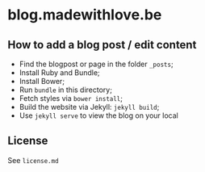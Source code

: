 # blog.madewithlove.be

## How to add a blog post / edit content

* Find the blogpost or page in the folder `_posts`;
* Install Ruby and Bundle;
* Install Bower;
* Run `bundle` in this directory;
* Fetch styles via `bower install`;
* Build the website via Jekyll: `jekyll build`;
* Use `jekyll serve` to view the blog on your local

## License

See `license.md`
